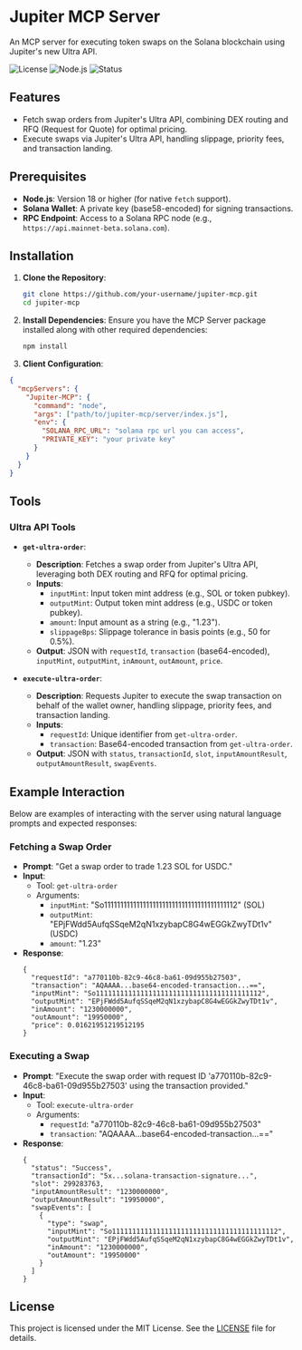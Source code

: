 # Jupiter MCP Server

An MCP server for executing token swaps on the Solana blockchain using Jupiter's new Ultra API. 

![License](https://img.shields.io/badge/license-MIT-blue.svg)
![Node.js](https://img.shields.io/badge/Node.js-18.x-green.svg)
![Status](https://img.shields.io/badge/status-active-brightgreen.svg)

## Features

- Fetch swap orders from Jupiter's Ultra API, combining DEX routing and RFQ (Request for Quote) for optimal pricing.
- Execute swaps via Jupiter's Ultra API, handling slippage, priority fees, and transaction landing.


## Prerequisites

- **Node.js**: Version 18 or higher (for native `fetch` support).
- **Solana Wallet**: A private key (base58-encoded) for signing transactions.
- **RPC Endpoint**: Access to a Solana RPC node (e.g., `https://api.mainnet-beta.solana.com`).

## Installation

1. **Clone the Repository**:
   ```bash
   git clone https://github.com/your-username/jupiter-mcp.git
   cd jupiter-mcp
   ```

2. **Install Dependencies**:
   Ensure you have the MCP Server package installed along with other required dependencies:
   ```bash
   npm install
   ```

3. **Client Configuration**:

```json
{
  "mcpServers": {
    "Jupiter-MCP": {
      "command": "node",
      "args": ["path/to/jupiter-mcp/server/index.js"],
      "env": {
        "SOLANA_RPC_URL": "solana rpc url you can access",
        "PRIVATE_KEY": "your private key"
      }
    }
  }
}
```

## Tools

### Ultra API Tools
- **`get-ultra-order`**:
  - **Description**: Fetches a swap order from Jupiter's Ultra API, leveraging both DEX routing and RFQ for optimal pricing.
  - **Inputs**: 
    - `inputMint`: Input token mint address (e.g., SOL or token pubkey).
    - `outputMint`: Output token mint address (e.g., USDC or token pubkey).
    - `amount`: Input amount as a string (e.g., "1.23").
    - `slippageBps`: Slippage tolerance in basis points (e.g., 50 for 0.5%).
  - **Output**: JSON with `requestId`, `transaction` (base64-encoded), `inputMint`, `outputMint`, `inAmount`, `outAmount`, `price`.

- **`execute-ultra-order`**:
  - **Description**: Requests Jupiter to execute the swap transaction on behalf of the wallet owner, handling slippage, priority fees, and transaction landing.
  - **Inputs**: 
    - `requestId`: Unique identifier from `get-ultra-order`.
    - `transaction`: Base64-encoded transaction from `get-ultra-order`.
  - **Output**: JSON with `status`, `transactionId`, `slot`, `inputAmountResult`, `outputAmountResult`, `swapEvents`.

## Example Interaction

Below are examples of interacting with the server using natural language prompts and expected responses:

### Fetching a Swap Order
- **Prompt**: "Get a swap order to trade 1.23 SOL for USDC."
- **Input**: 
  - Tool: `get-ultra-order`
  - Arguments: 
    - `inputMint`: "So11111111111111111111111111111111111111112" (SOL)
    - `outputMint`: "EPjFWdd5AufqSSqeM2qN1xzybapC8G4wEGGkZwyTDt1v" (USDC)
    - `amount`: "1.23"
- **Response**:
  ```
  {
    "requestId": "a770110b-82c9-46c8-ba61-09d955b27503",
    "transaction": "AQAAAA...base64-encoded-transaction...==",
    "inputMint": "So11111111111111111111111111111111111111112",
    "outputMint": "EPjFWdd5AufqSSqeM2qN1xzybapC8G4wEGGkZwyTDt1v",
    "inAmount": "1230000000",
    "outAmount": "19950000",
    "price": 0.01621951219512195
  }
  ```

### Executing a Swap
- **Prompt**: "Execute the swap order with request ID 'a770110b-82c9-46c8-ba61-09d955b27503' using the transaction provided."
- **Input**: 
  - Tool: `execute-ultra-order`
  - Arguments: 
    - `requestId`: "a770110b-82c9-46c8-ba61-09d955b27503"
    - `transaction`: "AQAAAA...base64-encoded-transaction...=="
- **Response**:
  ```
  {
    "status": "Success",
    "transactionId": "5x...solana-transaction-signature...",
    "slot": 299283763,
    "inputAmountResult": "1230000000",
    "outputAmountResult": "19950000",
    "swapEvents": [
      {
        "type": "swap",
        "inputMint": "So11111111111111111111111111111111111111112",
        "outputMint": "EPjFWdd5AufqSSqeM2qN1xzybapC8G4wEGGkZwyTDt1v",
        "inAmount": "1230000000",
        "outAmount": "19950000"
      }
    ]
  }
  ```


## License

This project is licensed under the MIT License. See the [LICENSE](LICENSE) file for details.


